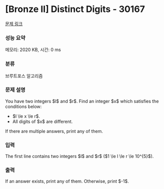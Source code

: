 # [Bronze II] Distinct Digits - 30167 

[문제 링크](https://www.acmicpc.net/problem/30167) 

### 성능 요약

메모리: 2020 KB, 시간: 0 ms

### 분류

브루트포스 알고리즘

### 문제 설명

<p>You have two integers $l$ and $r$. Find an integer $x$ which satisfies the conditions below:</p>

<ul>
	<li>$l \le x \le r$.</li>
	<li>All digits of $x$ are different.</li>
</ul>

<p>If there are multiple answers, print any of them.</p>

### 입력 

 <p>The first line contains two integers $l$ and $r$ ($1 \le l \le r \le 10^{5}$).</p>

### 출력 

 <p>If an answer exists, print any of them. Otherwise, print $-1$.</p>

